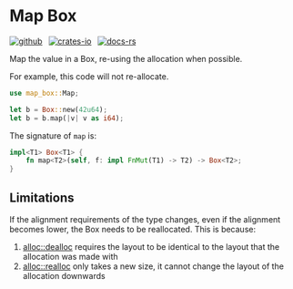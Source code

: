 # Map Box

[![github](https://img.shields.io/badge/github-8da0cb?style=for-the-badge&labelColor=555555&logo=github)](https://github.com/JonathanBrouwer/map_box)
&ensp;[![crates-io](https://img.shields.io/badge/crates.io-fc8d62?style=for-the-badge&labelColor=555555&logo=rust)](https://crates.io/crates/map_box)
&ensp;[![docs-rs](https://img.shields.io/badge/docs.rs-66c2a5?style=for-the-badge&labelColor=555555&logo=docs.rs)](https://docs.rs/map_box)

Map the value in a Box, re-using the allocation when possible.

For example, this code will not re-allocate.

```rust
use map_box::Map;

let b = Box::new(42u64);
let b = b.map(|v| v as i64);
```

The signature of `map` is:
```rust
impl<T1> Box<T1> {
    fn map<T2>(self, f: impl FnMut(T1) -> T2) -> Box<T2>;
}
```


## Limitations

If the alignment requirements of the type changes, even if the alignment becomes lower, the Box needs to be reallocated.
This is because:
1. [alloc::dealloc](https://doc.rust-lang.org/stable/std/alloc/trait.GlobalAlloc.html#tymethod.dealloc) requires the layout to be identical to the layout that the allocation was made with
2. [alloc::realloc](https://doc.rust-lang.org/stable/std/alloc/trait.GlobalAlloc.html#method.realloc) only takes a new size, it cannot change the layout of the allocation downwards
